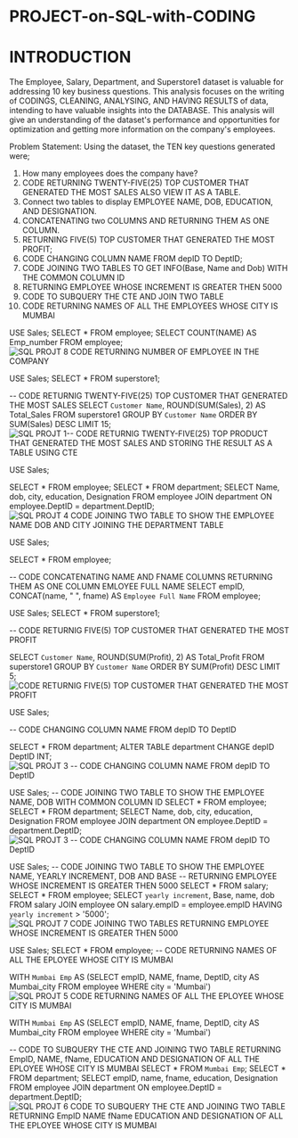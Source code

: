 # PROJECT-on-SQL-with-CODING

# INTRODUCTION 
The Employee, Salary, Department, and Superstore1 dataset is valuable for addressing 10 key business questions. This analysis focuses on the writing of CODINGS, CLEANING, ANALYSING, AND HAVING RESULTS of data, intending to have valuable insights into the DATABASE. This analysis will give an understanding of the dataset's performance and opportunities for optimization and getting more information on the company's employees.

Problem Statement:
Using the dataset, the TEN key questions generated were;
1. How many employees does the company have?
2. CODE RETURNING TWENTY-FIVE(25) TOP CUSTOMER THAT GENERATED THE MOST SALES ALSO VIEW IT AS A TABLE.
3. Connect two tables to display EMPLOYEE NAME, DOB, EDUCATION, AND DESIGNATION.
4. CONCATENATING two COLUMNS AND RETURNING THEM AS ONE COLUMN.
5. RETURNING FIVE(5) TOP CUSTOMER THAT GENERATED THE MOST PROFIT;
6. CODE CHANGING COLUMN NAME FROM depID TO DeptID;
7. CODE JOINING TWO TABLES TO GET INFO(Base, Name and Dob) WITH THE COMMON COLUMN ID
8. RETURNING EMPLOYEE WHOSE INCREMENT IS GREATER THEN 5000
9. CODE TO SUBQUERY THE CTE AND JOIN TWO TABLE
10. CODE RETURNING NAMES OF ALL THE EMPLOYEES WHOSE CITY IS MUMBAI

USE Sales;
SELECT * FROM employee;
SELECT COUNT(NAME) AS Emp_number
FROM employee;
![SQL PROJT 8 CODE RETURNING NUMBER OF EMPLOYEE IN THE COMPANY](https://github.com/Tonyigba/Project-on-SQL-with-CODING/assets/143624967/766a1a97-ee73-4a44-afd4-9466bc6b4cc6)

USE Sales;
SELECT * FROM superstore1;

-- CODE RETURNIG TWENTY-FIVE(25) TOP CUSTOMER THAT GENERATED THE MOST SALES
SELECT `Customer Name`, ROUND(SUM(Sales), 2) AS Total_Sales
FROM superstore1
GROUP BY `Customer Name`
ORDER BY SUM(Sales) DESC
LIMIT 15;
![SQL PROJT 1-- CODE RETURNIG TWENTY-FIVE(25) TOP PRODUCT THAT GENERATED THE MOST SALES AND STORING THE RESULT AS A TABLE USING CTE](https://github.com/Tonyigba/Project-on-SQL-with-CODING/assets/143624967/e181655e-d53a-4a87-be6a-d7d9481ee642)

USE Sales;
 
SELECT * FROM employee;
SELECT * FROM department;
SELECT Name, dob, city, education, Designation
FROM employee
JOIN department
ON employee.DeptID = department.DeptID;
![SQL PROJT 4 CODE JOINING TWO TABLE TO SHOW THE EMPLOYEE NAME DOB AND CITY JOINING  THE DEPARTMENT TABLE](https://github.com/Tonyigba/Project-on-SQL-with-CODING/assets/143624967/50f71de2-bec4-4e79-a74c-1214032129f3)


USE Sales;

SELECT * FROM employee;

-- CODE CONCATENATING NAME AND FNAME COLUMNS RETURNING THEM AS ONE COLUMN EMLOYEE FULL NAME
SELECT empID, CONCAT(name, " ", fname) AS `Employee Full Name`
FROM employee;


USE Sales;
SELECT * FROM superstore1;

-- CODE RETURNIG FIVE(5) TOP CUSTOMER THAT GENERATED THE MOST PROFIT
 
SELECT `Customer Name`, ROUND(SUM(Profit), 2) AS Total_Profit
FROM superstore1
GROUP BY `Customer Name`
ORDER BY SUM(Profit) DESC
LIMIT 5;
![CODE RETURNIG FIVE(5) TOP CUSTOMER THAT GENERATED THE MOST PROFIT](https://github.com/Tonyigba/Project-on-SQL-with-CODING/assets/143624967/38b11ef1-48e9-4810-bf99-d80c7191e054)

USE Sales;

-- CODE CHANGING COLUMN NAME FROM depID TO DeptID

SELECT * FROM department;
ALTER TABLE department CHANGE depID DeptID INT;
![SQL PROJT 3 -- CODE CHANGING COLUMN NAME FROM depID TO DeptID](https://github.com/Tonyigba/Project-on-SQL-with-CODING/assets/143624967/e508b2ed-ce70-44a5-a085-625de1f7adfe)


USE Sales;
-- CODE JOINING TWO TABLE TO SHOW THE EMPLOYEE NAME, DOB WITH COMMON COLUMN ID
SELECT * FROM employee;
SELECT * FROM department;
SELECT Name, dob, city, education, Designation
FROM employee
JOIN department
ON employee.DeptID = department.DeptID;
![SQL PROJT 3 -- CODE CHANGING COLUMN NAME FROM depID TO DeptID](https://github.com/Tonyigba/Project-on-SQL-with-CODING/assets/143624967/1897312d-ba30-4a59-8ac8-36e0945e585f)

USE Sales;
-- CODE JOINING TWO TABLE TO SHOW THE EMPLOYEE NAME, YEARLY INCREMENT, DOB AND BASE 
-- RETURNING EMPLOYEE WHOSE INCREMENT IS GREATER THEN 5000
SELECT * FROM salary;
SELECT * FROM employee;
SELECT `yearly increment`, Base, name, dob
FROM salary
JOIN employee
ON salary.empID = employee.empID
HAVING `yearly increment` > '5000';
![SQL PROJT 7 CODE JOINING TWO TABLES RETURNING EMPLOYEE WHOSE INCREMENT IS GREATER THEN 5000](https://github.com/Tonyigba/Project-on-SQL-with-CODING/assets/143624967/2ee3f6af-e9fb-4d2b-9f6c-95baa81bb13c)


USE Sales;
SELECT * FROM employee;
-- CODE RETURNING NAMES OF ALL THE EPLOYEE WHOSE CITY IS MUMBAI

WITH `Mumbai Emp` AS
(SELECT empID, NAME, fname, DeptID, city AS Mumbai_city
FROM employee
WHERE city = 'Mumbai')
![SQL PROJT 5 CODE RETURNING NAMES OF ALL THE EPLOYEE WHOSE CITY IS MUMBAI](https://github.com/Tonyigba/Project-on-SQL-with-CODING/assets/143624967/76e8a1fa-89d7-4ac8-965d-2eb37bd8f622)


WITH `Mumbai Emp` AS
(SELECT empID, NAME, fname, DeptID, city AS Mumbai_city
FROM employee
WHERE city = 'Mumbai')

-- CODE TO SUBQUERY THE CTE AND JOINING TWO TABLE RETURNING EmpID, NAME, fName, EDUCATION AND DESIGNATION OF ALL THE EPLOYEE WHOSE CITY IS MUMBAI
SELECT * FROM `Mumbai Emp`;
SELECT * FROM department;
SELECT empID, name, fname, education, Designation
FROM employee
JOIN department
ON employee.DeptID = department.DeptID;![SQL PROJT 6 CODE TO SUBQUERY THE CTE AND JOINING TWO TABLE RETURNING EmpID  NAME fName EDUCATION AND DESIGNATION OF ALL THE EPLOYEE WHOSE CITY IS MUMBAI](https://github.com/Tonyigba/Project-on-SQL-with-CODING/assets/143624967/c2da99d2-6275-4a0a-b059-93b663411fac)

